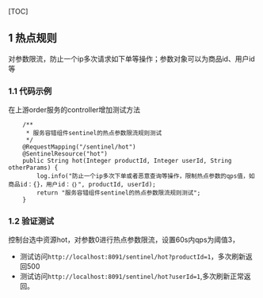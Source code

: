 [TOC]
## 1 热点规则
对参数限流，防止一个ip多次请求如下单等操作；参数对象可以为商品id、用户id等

### 1.1 代码示例
在上游order服务的controller增加测试方法
```
    /**
     * 服务容错组件sentinel的热点参数限流规则测试
     */
    @RequestMapping("/sentinel/hot")
    @SentinelResource("hot")
    public String hot(Integer productId, Integer userId, String otherParams) {
        log.info("防止一个ip多次下单或者恶意查询等操作，限制热点参数的qps值，如商品id：{}，用户id：｛｝", productId, userId);
        return "服务容错组件sentinel的热点参数限流规则测试";
    }
```

### 1.2 验证测试
控制台选中资源hot，对参数0进行热点参数限流，设置60s内qps为阈值3，
- 测试访问`http://localhost:8091/sentinel/hot?productId=1`，多次刷新返回500
- 测试访问`http://localhost:8091/sentinel/hot?userId=1`,多次刷新正常返回。